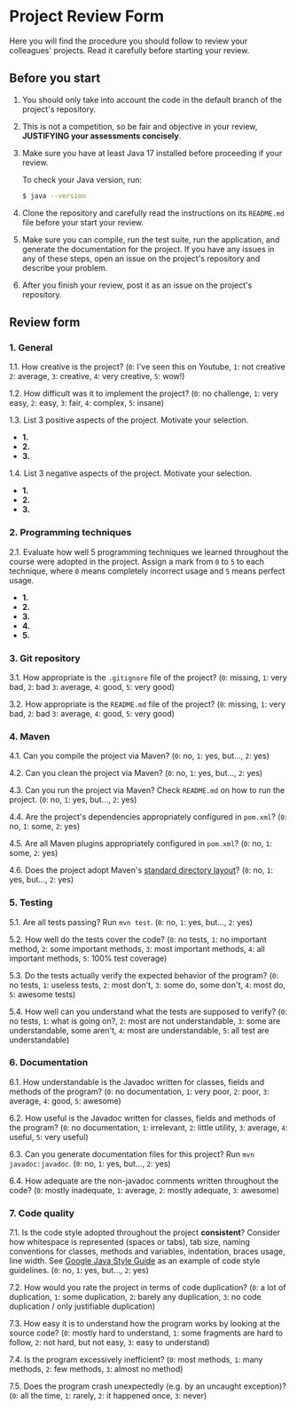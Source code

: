# Project Review Form

Here you will find the procedure you should follow to review your colleagues' projects. Read it carefully before starting your review.

## Before you start

1. You should only take into account the code in the default branch of the project's repository.

2. This is not a competition, so be fair and objective in your review, **JUSTIFYING your assessments concisely**.

3. Make sure you have at least Java 17 installed before proceeding if your review.

      To check your Java version, run:
      ```bash
      $ java --version
      ```

4. Clone the repository and carefully read the instructions on its `README.md` file before your start your review.

5. Make sure you can compile, run the test suite, run the application, and generate the documentation for the project. If you have any issues in any of these steps, open an issue on the project's repository and describe your problem. 

6. After you finish your review, post it as an issue on the project's repository.

## Review form

### 1. General

1.1. How creative is the project? (`0`: I've seen this on Youtube, `1`: not creative `2`: average, `3`: creative, `4`: very creative, `5`: wow!)

1.2. How difficult was it to implement the project? (`0`: no challenge, `1`: very easy, `2`: easy, `3`: fair, `4`: complex, `5`: insane)

1.3. List 3 positive aspects of the project. Motivate your selection.
- **1.** 
- **2.** 
- **3.**  

1.4. List 3 negative aspects of the project. Motivate your selection.
- **1.** 
- **2.** 
- **3.**  

### 2. Programming techniques

2.1. Evaluate how well 5 programming techniques we learned throughout the course were adopted in the project. Assign a mark from `0` to `5` to each technique, where `0` means completely incorrect usage and `5` means perfect usage.
- **1.** 
- **2.** 
- **3.** 
- **4.** 
- **5.** 

### 3. Git repository

3.1. How appropriate is the `.gitignore` file of the project? (`0`: missing, `1`: very bad, `2`: bad `3`: average, `4`: good, `5`: very good)

3.2. How appropriate is the `README.md` file of the project? (`0`: missing, `1`: very bad, `2`: bad `3`: average, `4`: good, `5`: very good)

### 4. Maven

4.1. Can you compile the project via Maven? (`0`: no, `1`: yes, but..., `2`: yes)

4.2. Can you clean the project via Maven? (`0`: no, `1`: yes, but..., `2`: yes)

4.3. Can you run the project via Maven? Check `README.md` on how to run the project. (`0`: no, `1`: yes, but..., `2`: yes)

4.4. Are the project's dependencies appropriately configured in `pom.xml`? (`0`: no, `1`: some, `2`: yes)

4.5. Are all Maven plugins appropriately configured in `pom.xml`? (`0`: no, `1`: some, `2`: yes)

4.6. Does the project adopt Maven's [standard directory layout](https://maven.apache.org/guides/introduction/introduction-to-the-standard-directory-layout.html)? (`0`: no, `1`: yes, but..., `2`: yes)

### 5. Testing

5.1. Are all tests passing? Run `mvn test`. (`0`: no, `1`: yes, but..., `2`: yes)

5.2. How well do the tests cover the code? (`0`: no tests, `1`: no important method, `2`: some important methods, `3`: most important methods, `4`: all important methods, `5`: 100% test coverage)

5.3. Do the tests actually verify the expected behavior of the program? (`0`: no tests, `1`: useless tests, `2`: most don't, `3`: some do, some don't, `4`: most do, `5`: awesome tests)

5.4. How well can you understand what the tests are supposed to verify? (`0`: no tests, `1`: what is going on?, `2`: most are not understandable, `3`: some are understandable, some aren't, `4`: most are understandable, `5`: all test are understandable)

### 6. Documentation

6.1. How understandable is the Javadoc written for classes, fields and methods of the program? (`0`: no documentation, `1`: very poor, `2`: poor, `3`: average, `4`: good, `5`: awesome)

6.2. How useful is the Javadoc written for classes, fields and methods of the program? (`0`: no documentation, `1`: irrelevant, `2`: little utility, `3`: average, `4`: useful, `5`: very useful)

6.3. Can you generate documentation files for this project? Run `mvn javadoc:javadoc`.  (`0`: no, `1`: yes, but..., `2`: yes)

6.4. How adequate are the non-javadoc comments written throughout the code? (`0`: mostly inadequate, `1`: average, `2`: mostly adequate, `3`: awesome)

### 7. Code quality

7.1. Is the code style adopted throughout the project **consistent**? Consider how whitespace is represented (spaces or tabs), tab size, naming conventions for classes, methods and variables, indentation, braces usage, line width. See [Google Java Style Guide](https://google.github.io/styleguide/javaguide.html) as an example of code style guidelines. (`0`: no, `1`: yes, but..., `2`: yes)

7.2. How would you rate the project in terms of code duplication? (`0`: a lot of duplication, `1`: some duplication, `2`: barely any duplication, `3`: no code duplication / only justifiable duplication)

7.3. How easy it is to understand how the program works by looking at the source code? (`0`: mostly hard to understand, `1`: some fragments are hard to follow, `2`: not hard, but not easy, `3`: easy to understand)

7.4. Is the program excessively inefficient? (`0`: most methods, `1`: many methods, `2`: few methods, `3`: almost no method)

7.5. Does the program crash unexpectedly (e.g. by an uncaught exception)? (`0`: all the time, `1`: rarely, `2`: it happened once, `3`: never)

